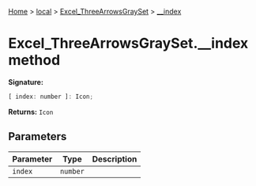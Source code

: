 [Home](./index) &gt; [local](local.md) &gt; [Excel\_ThreeArrowsGraySet](local.excel_threearrowsgrayset.md) &gt; [\_\_index](local.excel_threearrowsgrayset.__index.md)

# Excel\_ThreeArrowsGraySet.\_\_index method


**Signature:**
```javascript
[ index: number ]: Icon;
```
**Returns:** `Icon`

## Parameters

|  Parameter | Type | Description |
|  --- | --- | --- |
|  `index` | `number` |  |

